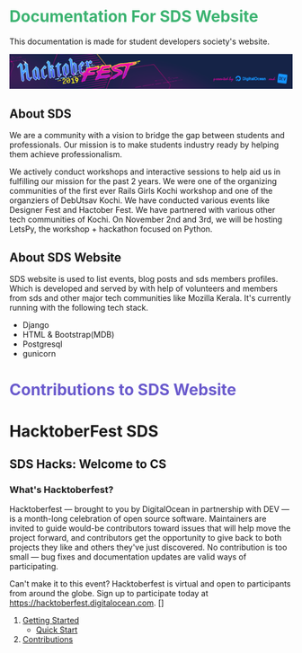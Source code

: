 
<h1 style="color:rgb(60, 179, 113);">Documentation For SDS Website</h1>
This documentation is made for student developers society's website.

![HacktoberFest 2019](./asset/img/hack.png "This repo is a part of HacktoberFest 2019")
## About SDS

We are a community with a vision to bridge the gap between students and professionals. Our mission is to make students industry ready by helping them achieve professionalism.

We actively conduct workshops and interactive sessions to help aid us in fulfilling our mission for the past 2 years. We were one of the organizing communities of the first ever Rails Girls Kochi workshop and one of the organziers of DebUtsav Kochi. We have conducted various events like Designer Fest and Hactober Fest. We have partnered with various other tech communities of Kochi. On November 2nd and 3rd, we will be hosting LetsPy, the workshop + hackathon focused on Python.

## About SDS Website

SDS website  is used to list events, blog posts and sds members profiles. Which is developed and served by with help of volunteers and members from sds and other major tech communities like Mozilla Kerala. It's currently running with the following tech stack.

-   Django
-   HTML & Bootstrap(MDB)
-   Postgresql
-   gunicorn

<h1 style="color:
rgb(106, 90, 205)
;">Contributions to SDS Website</h1>

# HacktoberFest SDS

## SDS Hacks: Welcome to CS

### What's Hacktoberfest?

Hacktoberfest — brought to you by DigitalOcean in partnership with DEV — is a month-long celebration of open source software. Maintainers are invited to guide would-be contributors toward issues that will help move the project forward, and contributors get the opportunity to give back to both projects they like and others they've just discovered. No contribution is too small — bug fixes and documentation updates are valid ways of participating.

Can't make it to this event? Hacktoberfest is virtual and open to participants from around the globe. Sign up to participate today at <https://hacktoberfest.digitalocean.com>.
\[]


1.  [Getting Started](./getting-started.md)
    - [Quick Start](./getting-started.md#quick-start)
2.  [Contributions](./contribute.md)
